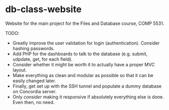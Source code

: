 # db-class-website

Website for the main project for the Files and Database course, COMP 5531.

TODO:

- Greatly improve the user validation for login (authentication). Consider hashing passwords.
- Add PHP for the dashboards to talk to the database (e.g. submit, udpdate, get, for each field).
- Consider whether it might be worth it to actually have a proper MVC layout.
- Make everything as clean and modular as possible so that it can be easily changed later.
- Finally, get set up with the SSH tunnel and populate a dummy database on Concordia server.
- Only *consider* making it responsive if absolutely everything else is done. Even then, no need.